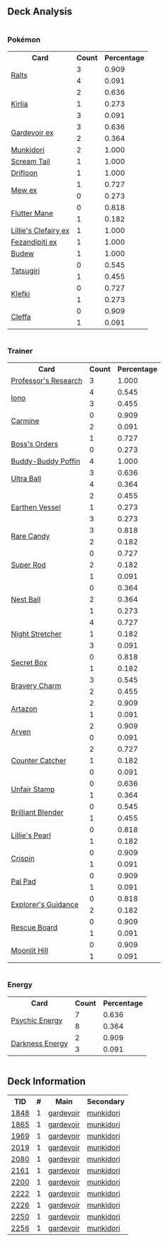 
## Deck Analysis

<div style="display: flex; flex-wrap: wrap;">
<div style="flex: 1; margin-right: 10px;">
<h3>Pokémon</h3><table><tr><th>Card</th><th>Count</th><th>Percentage</th></tr><tr><td rowspan='2'><a href='https://limitlesstcg.com/cards/SVI/84'>Ralts</a></td><td>3</td><td>0.909</td></tr><tr><td>4</td><td>0.091</td></tr><tr><td rowspan='3'><a href='https://limitlesstcg.com/cards/SVI/85'>Kirlia</a></td><td>2</td><td>0.636</td></tr><tr><td>1</td><td>0.273</td></tr><tr><td>3</td><td>0.091</td></tr><tr><td rowspan='2'><a href='https://limitlesstcg.com/cards/SVI/86'>Gardevoir ex</a></td><td>3</td><td>0.636</td></tr><tr><td>2</td><td>0.364</td></tr><tr><td rowspan='1'><a href='https://limitlesstcg.com/cards/TWM/95'>Munkidori</a></td><td>2</td><td>1.000</td></tr><tr><td rowspan='1'><a href='https://limitlesstcg.com/cards/PAR/86'>Scream Tail</a></td><td>1</td><td>1.000</td></tr><tr><td rowspan='1'><a href='https://limitlesstcg.com/cards/SVI/89'>Drifloon</a></td><td>1</td><td>1.000</td></tr><tr><td rowspan='2'><a href='https://limitlesstcg.com/cards/MEW/151'>Mew ex</a></td><td>1</td><td>0.727</td></tr><tr><td>0</td><td>0.273</td></tr><tr><td rowspan='2'><a href='https://limitlesstcg.com/cards/TEF/78'>Flutter Mane</a></td><td>0</td><td>0.818</td></tr><tr><td>1</td><td>0.182</td></tr><tr><td rowspan='1'><a href='https://limitlesstcg.com/cards/jp/SV9/33?translate=en'>Lillie's Clefairy ex</a></td><td>1</td><td>1.000</td></tr><tr><td rowspan='1'><a href='https://limitlesstcg.com/cards/SFA/38'>Fezandipiti ex</a></td><td>1</td><td>1.000</td></tr><tr><td rowspan='1'><a href='https://limitlesstcg.com/cards/PRE/4'>Budew</a></td><td>1</td><td>1.000</td></tr><tr><td rowspan='2'><a href='https://limitlesstcg.com/cards/TWM/131'>Tatsugiri</a></td><td>0</td><td>0.545</td></tr><tr><td>1</td><td>0.455</td></tr><tr><td rowspan='2'><a href='https://limitlesstcg.com/cards/SVI/96'>Klefki</a></td><td>0</td><td>0.727</td></tr><tr><td>1</td><td>0.273</td></tr><tr><td rowspan='2'><a href='https://limitlesstcg.com/cards/OBF/80'>Cleffa</a></td><td>0</td><td>0.909</td></tr><tr><td>1</td><td>0.091</td></tr></table>
</div><div style='flex: 1; margin-right: 10px;'><h3>Trainer</h3><table><tr><th>Card</th><th>Count</th><th>Percentage</th></tr><tr><td rowspan='1'><a href='https://limitlesstcg.com/cards/SVI/189'>Professor's Research</a></td><td>3</td><td>1.000</td></tr><tr><td rowspan='2'><a href='https://limitlesstcg.com/cards/PAL/185'>Iono</a></td><td>4</td><td>0.545</td></tr><tr><td>3</td><td>0.455</td></tr><tr><td rowspan='2'><a href='https://limitlesstcg.com/cards/TWM/145'>Carmine</a></td><td>0</td><td>0.909</td></tr><tr><td>2</td><td>0.091</td></tr><tr><td rowspan='2'><a href='https://limitlesstcg.com/cards/PAL/172'>Boss's Orders</a></td><td>1</td><td>0.727</td></tr><tr><td>0</td><td>0.273</td></tr><tr><td rowspan='1'><a href='https://limitlesstcg.com/cards/TEF/144'>Buddy-Buddy Poffin</a></td><td>4</td><td>1.000</td></tr><tr><td rowspan='2'><a href='https://limitlesstcg.com/cards/SVI/196'>Ultra Ball</a></td><td>3</td><td>0.636</td></tr><tr><td>4</td><td>0.364</td></tr><tr><td rowspan='3'><a href='https://limitlesstcg.com/cards/PAR/163'>Earthen Vessel</a></td><td>2</td><td>0.455</td></tr><tr><td>1</td><td>0.273</td></tr><tr><td>3</td><td>0.273</td></tr><tr><td rowspan='2'><a href='https://limitlesstcg.com/cards/SVI/191'>Rare Candy</a></td><td>3</td><td>0.818</td></tr><tr><td>2</td><td>0.182</td></tr><tr><td rowspan='3'><a href='https://limitlesstcg.com/cards/PAL/188'>Super Rod</a></td><td>0</td><td>0.727</td></tr><tr><td>2</td><td>0.182</td></tr><tr><td>1</td><td>0.091</td></tr><tr><td rowspan='3'><a href='https://limitlesstcg.com/cards/SVI/181'>Nest Ball</a></td><td>0</td><td>0.364</td></tr><tr><td>2</td><td>0.364</td></tr><tr><td>1</td><td>0.273</td></tr><tr><td rowspan='3'><a href='https://limitlesstcg.com/cards/SFA/61'>Night Stretcher</a></td><td>4</td><td>0.727</td></tr><tr><td>1</td><td>0.182</td></tr><tr><td>3</td><td>0.091</td></tr><tr><td rowspan='2'><a href='https://limitlesstcg.com/cards/TWM/163'>Secret Box</a></td><td>0</td><td>0.818</td></tr><tr><td>1</td><td>0.182</td></tr><tr><td rowspan='2'><a href='https://limitlesstcg.com/cards/PAL/173'>Bravery Charm</a></td><td>3</td><td>0.545</td></tr><tr><td>2</td><td>0.455</td></tr><tr><td rowspan='2'><a href='https://limitlesstcg.com/cards/PAL/171'>Artazon</a></td><td>2</td><td>0.909</td></tr><tr><td>1</td><td>0.091</td></tr><tr><td rowspan='2'><a href='https://limitlesstcg.com/cards/OBF/186'>Arven</a></td><td>2</td><td>0.909</td></tr><tr><td>0</td><td>0.091</td></tr><tr><td rowspan='3'><a href='https://limitlesstcg.com/cards/PAR/160'>Counter Catcher</a></td><td>2</td><td>0.727</td></tr><tr><td>1</td><td>0.182</td></tr><tr><td>0</td><td>0.091</td></tr><tr><td rowspan='2'><a href='https://limitlesstcg.com/cards/TWM/165'>Unfair Stamp</a></td><td>0</td><td>0.636</td></tr><tr><td>1</td><td>0.364</td></tr><tr><td rowspan='2'><a href='https://limitlesstcg.com/cards/SSP/164'>Brilliant Blender</a></td><td>0</td><td>0.545</td></tr><tr><td>1</td><td>0.455</td></tr><tr><td rowspan='2'><a href='https://limitlesstcg.com/cards/jp/SV9/93?translate=en'>Lillie's Pearl</a></td><td>0</td><td>0.818</td></tr><tr><td>1</td><td>0.182</td></tr><tr><td rowspan='2'><a href='https://limitlesstcg.com/cards/SCR/133'>Crispin</a></td><td>0</td><td>0.909</td></tr><tr><td>1</td><td>0.091</td></tr><tr><td rowspan='2'><a href='https://limitlesstcg.com/cards/SVI/182'>Pal Pad</a></td><td>0</td><td>0.909</td></tr><tr><td>1</td><td>0.091</td></tr><tr><td rowspan='2'><a href='https://limitlesstcg.com/cards/TEF/147'>Explorer's Guidance</a></td><td>0</td><td>0.818</td></tr><tr><td>2</td><td>0.182</td></tr><tr><td rowspan='2'><a href='https://limitlesstcg.com/cards/TEF/159'>Rescue Board</a></td><td>0</td><td>0.909</td></tr><tr><td>1</td><td>0.091</td></tr><tr><td rowspan='2'><a href='https://limitlesstcg.com/cards/PAF/81'>Moonlit Hill</a></td><td>0</td><td>0.909</td></tr><tr><td>1</td><td>0.091</td></tr></table>
</div><div style='flex: 1; margin-right: 10px;'><h3>Energy</h3><table><tr><th>Card</th><th>Count</th><th>Percentage</th></tr><tr><td rowspan='2'><a href='https://limitlesstcg.com/cards/SVE/13'>Psychic Energy</a></td><td>7</td><td>0.636</td></tr><tr><td>8</td><td>0.364</td></tr><tr><td rowspan='2'><a href='https://limitlesstcg.com/cards/SVE/15'>Darkness Energy</a></td><td>2</td><td>0.909</td></tr><tr><td>3</td><td>0.091</td></tr></table>
</div></div>

## Deck Information

<table>
<tr><th>TID</th><th>#</th><th>Main</th><th>Secondary</th></tr>
<tr><td><a href='https://limitlesstcg.com/tournaments/jp/1848'>1848</a></td><td>1</td><td><a href='https://limitlesstcg.com/decks/list/jp/27470'>gardevoir</a></td><td><a href='https://limitlesstcg.com/decks/list/jp/27470'>munkidori</a></td></tr><tr><td><a href='https://limitlesstcg.com/tournaments/jp/1865'>1865</a></td><td>1</td><td><a href='https://limitlesstcg.com/decks/list/jp/27730'>gardevoir</a></td><td><a href='https://limitlesstcg.com/decks/list/jp/27730'>munkidori</a></td></tr><tr><td><a href='https://limitlesstcg.com/tournaments/jp/1969'>1969</a></td><td>1</td><td><a href='https://limitlesstcg.com/decks/list/jp/29323'>gardevoir</a></td><td><a href='https://limitlesstcg.com/decks/list/jp/29323'>munkidori</a></td></tr><tr><td><a href='https://limitlesstcg.com/tournaments/jp/2019'>2019</a></td><td>1</td><td><a href='https://limitlesstcg.com/decks/list/jp/30118'>gardevoir</a></td><td><a href='https://limitlesstcg.com/decks/list/jp/30118'>munkidori</a></td></tr><tr><td><a href='https://limitlesstcg.com/tournaments/jp/2080'>2080</a></td><td>1</td><td><a href='https://limitlesstcg.com/decks/list/jp/31010'>gardevoir</a></td><td><a href='https://limitlesstcg.com/decks/list/jp/31010'>munkidori</a></td></tr><tr><td><a href='https://limitlesstcg.com/tournaments/jp/2161'>2161</a></td><td>1</td><td><a href='https://limitlesstcg.com/decks/list/jp/32345'>gardevoir</a></td><td><a href='https://limitlesstcg.com/decks/list/jp/32345'>munkidori</a></td></tr><tr><td><a href='https://limitlesstcg.com/tournaments/jp/2200'>2200</a></td><td>1</td><td><a href='https://limitlesstcg.com/decks/list/jp/32939'>gardevoir</a></td><td><a href='https://limitlesstcg.com/decks/list/jp/32939'>munkidori</a></td></tr><tr><td><a href='https://limitlesstcg.com/tournaments/jp/2222'>2222</a></td><td>1</td><td><a href='https://limitlesstcg.com/decks/list/jp/33284'>gardevoir</a></td><td><a href='https://limitlesstcg.com/decks/list/jp/33284'>munkidori</a></td></tr><tr><td><a href='https://limitlesstcg.com/tournaments/jp/2226'>2226</a></td><td>1</td><td><a href='https://limitlesstcg.com/decks/list/jp/33348'>gardevoir</a></td><td><a href='https://limitlesstcg.com/decks/list/jp/33348'>munkidori</a></td></tr><tr><td><a href='https://limitlesstcg.com/tournaments/jp/2250'>2250</a></td><td>1</td><td><a href='https://limitlesstcg.com/decks/list/jp/33699'>gardevoir</a></td><td><a href='https://limitlesstcg.com/decks/list/jp/33699'>munkidori</a></td></tr><tr><td><a href='https://limitlesstcg.com/tournaments/jp/2256'>2256</a></td><td>1</td><td><a href='https://limitlesstcg.com/decks/list/jp/33791'>gardevoir</a></td><td><a href='https://limitlesstcg.com/decks/list/jp/33791'>munkidori</a></td></tr></table>